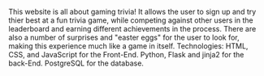 This website is all about gaming trivia! It allows the user to sign up and try thier best at a fun trivia game, 
while competing against other users in the leaderboard and earning different achievements in the process.
There are also a number of surprises and "easter eggs" for the user to look for, making this experience much like a game in itself.
Technologies: HTML, CSS, and JavaScript for the Front-End. Python, Flask and jinja2 for the back-End. PostgreSQL for the database.
